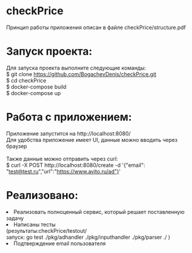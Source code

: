 # checkPrice
Принцип работы приложения описан в файле checkPrice/structure.pdf
# Запуск проекта:
Для запуска проекта выполните следующие команды:
<br>
$ git clone https://github.com/BogachevDenis/checkPrice.git
<br>
$ cd checkPrice
<br>
$ docker-compose build
<br>
$ docker-compose up
<br>
# Работа с приложением:
Приложение запустится на http://localhost:8080/
<br>
Для удобства приложение имеет UI, данные можно вводить через браузер
<br><br>
Также данные можно отправить через curl:
<br>
$ curl -X POST http://localhost:8080/create -d '{"email": "test@test.ru","url":"https://www.avito.ru/ad"}'
<br>
# Реализовано:
<li> Реализовать полноценный сервис, который решает поставленную задачу
<li> Написаны тесты 
  <br>
  (результаты:checkPrice/testout/
  <br>
  запуск: go test ./pkg/adhandler ./pkg/inputhandler ./pkg/parser ./ )
<li> Подтверждение email пользователя
